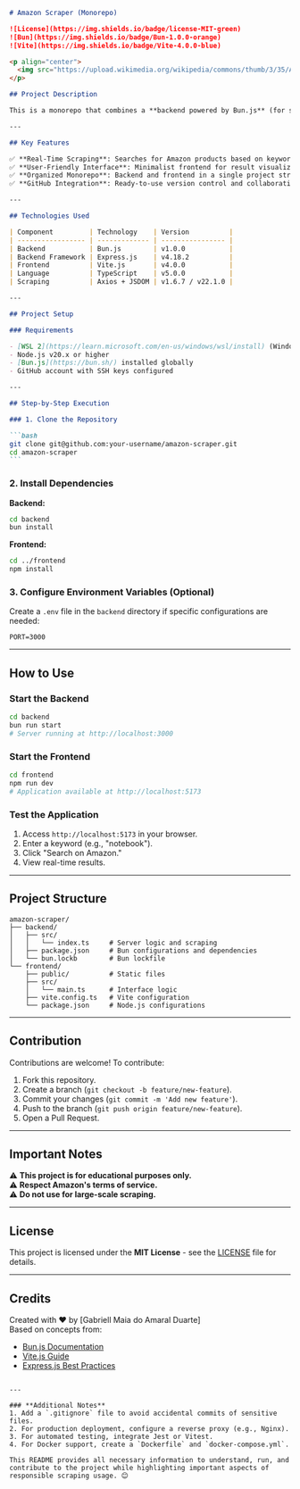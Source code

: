 ````markdown
# Amazon Scraper (Monorepo)

![License](https://img.shields.io/badge/license-MIT-green)
![Bun](https://img.shields.io/badge/Bun-1.0.0-orange)
![Vite](https://img.shields.io/badge/Vite-4.0.0-blue)

<p align="center">
  <img src="https://upload.wikimedia.org/wikipedia/commons/thumb/3/35/Amazon_web_services_logo.svg/1200px-Amazon_web_services_logo.svg.png" width="200" alt="Amazon Scraper Logo">
</p>

## Project Description

This is a monorepo that combines a **backend powered by Bun.js** (for scraping Amazon products) and a **frontend built with Vite.js** (to display results). The project uses TypeScript for static typing and is fully integrated with GitHub.

---

## Key Features

✅ **Real-Time Scraping**: Searches for Amazon products based on keywords.  
✅ **User-Friendly Interface**: Minimalist frontend for result visualization.  
✅ **Organized Monorepo**: Backend and frontend in a single project structure.  
✅ **GitHub Integration**: Ready-to-use version control and collaboration setup.

---

## Technologies Used

| Component         | Technology    | Version          |
| ----------------- | ------------- | ---------------- |
| Backend           | Bun.js        | v1.0.0           |
| Backend Framework | Express.js    | v4.18.2          |
| Frontend          | Vite.js       | v4.0.0           |
| Language          | TypeScript    | v5.0.0           |
| Scraping          | Axios + JSDOM | v1.6.7 / v22.1.0 |

---

## Project Setup

### Requirements

- [WSL 2](https://learn.microsoft.com/en-us/windows/wsl/install) (Windows Subsystem for Linux)
- Node.js v20.x or higher
- [Bun.js](https://bun.sh/) installed globally
- GitHub account with SSH keys configured

---

## Step-by-Step Execution

### 1. Clone the Repository

```bash
git clone git@github.com:your-username/amazon-scraper.git
cd amazon-scraper
```
````

### 2. Install Dependencies

**Backend:**

```bash
cd backend
bun install
```

**Frontend:**

```bash
cd ../frontend
npm install
```

### 3. Configure Environment Variables (Optional)

Create a `.env` file in the `backend` directory if specific configurations are needed:

```env
PORT=3000
```

---

## How to Use

### Start the Backend

```bash
cd backend
bun run start
# Server running at http://localhost:3000
```

### Start the Frontend

```bash
cd frontend
npm run dev
# Application available at http://localhost:5173
```

### Test the Application

1. Access `http://localhost:5173` in your browser.
2. Enter a keyword (e.g., "notebook").
3. Click "Search on Amazon."
4. View real-time results.

---

## Project Structure

```
amazon-scraper/
├── backend/
│   ├── src/
│   │   └── index.ts     # Server logic and scraping
│   ├── package.json     # Bun configurations and dependencies
│   └── bun.lockb        # Bun lockfile
└── frontend/
    ├── public/          # Static files
    ├── src/
    │   └── main.ts      # Interface logic
    ├── vite.config.ts   # Vite configuration
    └── package.json     # Node.js configurations
```

---

## Contribution

Contributions are welcome! To contribute:

1. Fork this repository.
2. Create a branch (`git checkout -b feature/new-feature`).
3. Commit your changes (`git commit -m 'Add new feature'`).
4. Push to the branch (`git push origin feature/new-feature`).
5. Open a Pull Request.

---

## Important Notes

⚠️ **This project is for educational purposes only.**  
⚠️ **Respect Amazon's terms of service.**  
⚠️ **Do not use for large-scale scraping.**

---

## License

This project is licensed under the **MIT License** - see the [LICENSE](LICENSE) file for details.

---

## Credits

Created with ❤️ by [Gabriell Maia do Amaral Duarte]  
Based on concepts from:

- [Bun.js Documentation](https://bun.sh/docs)
- [Vite.js Guide](https://vitejs.dev/guide/)
- [Express.js Best Practices](https://expressjs.com/)

```

---

### **Additional Notes**
1. Add a `.gitignore` file to avoid accidental commits of sensitive files.
2. For production deployment, configure a reverse proxy (e.g., Nginx).
3. For automated testing, integrate Jest or Vitest.
4. For Docker support, create a `Dockerfile` and `docker-compose.yml`.

This README provides all necessary information to understand, run, and contribute to the project while highlighting important aspects of responsible scraping usage. 😊
```
